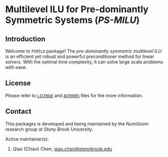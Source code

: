 # Multilevel ILU for Pre-dominantly Symmetric Systems (*PS-MILU*) #

## Introduction ##

Welcome to `PSMILU` package! The *pre-dominantly symmetric multilevel ILU* is an efficient yet robust and powerful preconditioner method for linear solvers. With the optimal time complexity, it can solve large scale problems with ease.

## License ##

Please refer to [`LICENSE`](./LICENSE) and [`AUTHORS`](./AUTHORS) files for the more information.

## Contact ##

This packages is developed and being maintained by the *NumGeom* research group at Stony Brook University.

Active maintainer(s):

1. Qiao (Chiao) Chen, qiao.chen@stonybrook.edu
